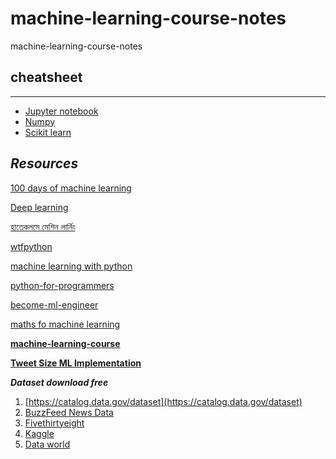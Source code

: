 # machine-learning-course-notes
machine-learning-course-notes

## cheatsheet
-----
* [Jupyter notebook](cheatsheet/jupyter.pdf)
* [Numpy](cheatsheet/numpy.pdf)
* [Scikit learn](cheatsheet/scikitlearn.pdf)

***Resources*** 
------

[100 days of machine learning](https://github.com/Avik-Jain/100-Days-Of-ML-Code)

[Deep learning](https://github.com/shohans-galaxy/awesome-deep-learning)

[হাতেকলমে মেশিন লার্নিং](https://rakibul-hassan.gitbook.io/mlbook-titanic/)

[wtfpython](https://github.com/shohans-galaxy/wtfpython)

[machine learning with python](https://www.datacamp.com/tracks/machine-learning-with-python)

[python-for-programmers](https://www.educative.io/track/python-for-programmers)

[become-ml-engineer](https://www.educative.io/track/become-ml-engineer)

[maths fo machine learning](https://medium.com/s/story/essential-math-for-data-science-why-and-how-e88271367fbd)

**[machine-learning-course](https://github.com/machinelearningmindset/machine-learning-course)**

**[Tweet Size ML Implementation](https://github.com/eriklindernoren/NapkinML)**

***Dataset download free*** 

1. [https://catalog.data.gov/dataset](https://catalog.data.gov/dataset)
2. [BuzzFeed News Data](https://github.com/BuzzFeedNews/everything)
3. [Fivethirtyeight](https://github.com/fivethirtyeight/data)
4. [Kaggle](https://www.kaggle.com/datasets)
5. [Data world](https://data.world/)

